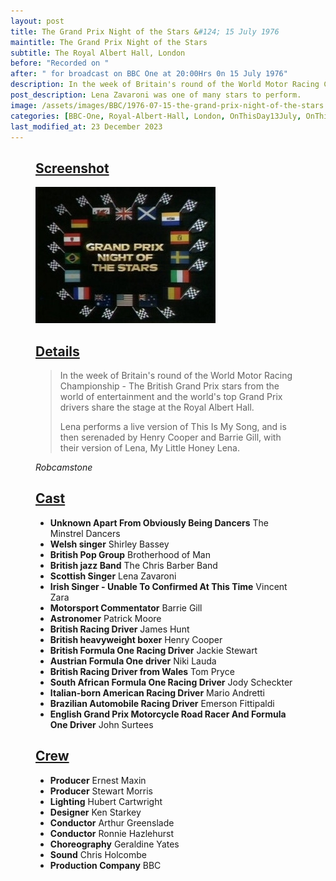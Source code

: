 ```yaml
---
layout: post
title: The Grand Prix Night of the Stars &#124; 15 July 1976
maintitle: The Grand Prix Night of the Stars
subtitle: The Royal Albert Hall, London
before: "Recorded on " 
after: " for broadcast on BBC One at 20:00Hrs 0n 15 July 1976"
description: In the week of Britain's round of the World Motor Racing Championship - The British Grand Prix stars from the world of entertainment and the world's top Grand Prix drivers share the stage at the Royal Albert Hall. Lena performs a live version of This Is My Song, and is then serenaded by Henry Cooper and Barrie Gill, with their version of Lena, My Little Honey Lena.
post_description: Lena Zavaroni was one of many stars to perform.
image: /assets/images/BBC/1976-07-15-the-grand-prix-night-of-the-stars.jpg
categories: [BBC-One, Royal-Albert-Hall, London, OnThisDay13July, OnThisDay15July]
last_modified_at: 23 December 2023
---
```


<figure class="fig3">
<div class="CardLayout">
<div class="CardItem"><h2 id="infobox1" class="infobox"><a href="#infobox1">Screenshot</a></h2>
<div class="CardItem split">
<img src="/assets/images/BBC/1976-07-15-the-grand-prix-night-of-the-stars.jpg" class="full-width" />
</div></div></div>
</figure>

<figure class="fig3">
<div class="CardLayout">
<div class="CardItem"><h2 id="infobox2" class="infobox"><a href="#infobox2">Details</a></h2>
<div class="CardItem split">
<blockquote>
<p>In the week of Britain's round of the World Motor Racing Championship - The British Grand Prix stars from the world of entertainment and the world's top Grand Prix drivers share the stage at the Royal Albert Hall.</p>
<p>Lena performs a live version of This Is My Song, and is then serenaded by Henry Cooper and Barrie Gill, with their version of Lena, My Little Honey Lena.</p>
</blockquote>
<cite>Robcamstone</cite>
</div></div></div>
</figure>

<figure class="fig3">
<div class="CardLayout">
<div class="CardItem"><h2 id="infobox3" class="infobox"><a href="#infobox3">Cast</a></h2>
<div class="CardItem split">
<ul>
<li><strong>Unknown Apart From Obviously Being Dancers</strong> The Minstrel Dancers</li>
<li><strong>Welsh singer</strong> Shirley Bassey</li>
<li><strong>British Pop Group</strong> Brotherhood of Man</li>
<li><strong>British jazz Band</strong> The Chris Barber Band</li>
<li><strong>Scottish Singer</strong> Lena Zavaroni</li>
<li><strong>Irish Singer - Unable To Confirmed At This Time</strong> Vincent Zara</li>
<li><strong>Motorsport Commentator</strong> Barrie Gill</li>
<li><strong>Astronomer</strong> Patrick Moore</li>
<li><strong>British Racing Driver</strong> James Hunt</li>
<li><strong>British heavyweight boxer</strong> Henry Cooper</li>
<li><strong>British Formula One Racing Driver</strong> Jackie Stewart</li>
<li><strong>Austrian Formula One driver</strong> Niki Lauda</li>
<li><strong>British Racing Driver from Wales</strong> Tom Pryce</li>
<li><strong>South African Formula One Racing Driver</strong> Jody Scheckter</li>
<li><strong>Italian-born American Racing Driver</strong> Mario Andretti</li>
<li><strong>Brazilian Automobile Racing Driver</strong> Emerson Fittipaldi</li>
<li><strong>English Grand Prix Motorcycle Road Racer And Formula One Driver</strong> John Surtees</li>
</ul>
</div></div></div>
</figure>

<figure class="fig3">
<div class="CardLayout">
<div class="CardItem"><h2 id="infobox4" class="infobox"><a href="#infobox4">Crew</a></h2>
<div class="CardItem split">
<ul>
<li><strong>Producer</strong> Ernest Maxin</li>
<li><strong>Producer</strong> Stewart Morris</li>
<li><strong>Lighting</strong> Hubert Cartwright</li>
<li><strong>Designer</strong> Ken Starkey</li>
<li><strong>Conductor</strong> Arthur Greenslade</li>
<li><strong>Conductor</strong> Ronnie Hazlehurst</li>
<li><strong>Choreography</strong> Geraldine Yates</li>
<li><strong>Sound</strong> Chris Holcombe</li>
<li><strong>Production Company</strong> BBC</li>
</ul>
</div></div></div>
</figure>

